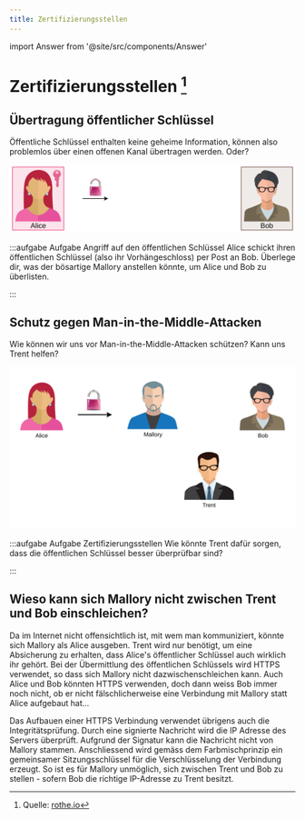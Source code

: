 ```yaml
---
title: Zertifizierungsstellen
---
```


import Answer from '@site/src/components/Answer'

# Zertifizierungsstellen [^1]

## Übertragung öffentlicher Schlüssel
Öffentliche Schlüssel enthalten keine geheime Information, können also problemlos über einen offenen Kanal übertragen werden. Oder?

![Angriff auf den öffentlichen Schlüssel](images/public-key-attack-1.svg)

:::aufgabe Aufgabe Angriff auf den öffentlichen Schlüssel
Alice schickt ihren öffentlichen Schlüssel (also ihr Vorhängeschloss) per Post an Bob. Überlege dir, was der bösartige Mallory anstellen könnte, um Alice und Bob zu überlisten.

<Answer type="text" webKey="5b4c5a94-b1fc-4dd6-9c99-65c907b258d4" />
:::

## Schutz gegen Man-in-the-Middle-Attacken
Wie können wir uns vor Man-in-the-Middle-Attacken schützen? Kann uns Trent helfen?


![Die Rolle von Trent](images/certificates-task.svg)

:::aufgabe Aufgabe Zertifizierungsstellen
Wie könnte Trent dafür sorgen, dass die öffentlichen Schlüssel besser überprüfbar sind?

<Answer type="text" webKey="a2ef63f4-8f01-4e78-8135-1eb43e4a09ed" />
:::

## Wieso kann sich Mallory nicht zwischen Trent und Bob einschleichen?

Da im Internet nicht offensichtlich ist, mit wem man kommuniziert, könnte sich Mallory als Alice ausgeben. Trent wird nur benötigt, um eine Absicherung zu erhalten, dass Alice's öffentlicher Schlüssel auch wirklich ihr gehört. Bei der Übermittlung des öffentlichen Schlüssels wird HTTPS verwendet, so dass sich Mallory nicht dazwischenschleichen kann. Auch Alice und Bob könnten HTTPS verwenden, doch dann weiss Bob immer noch nicht, ob er nicht fälschlicherweise eine Verbindung mit Mallory statt Alice aufgebaut hat...

Das Aufbauen einer HTTPS Verbindung verwendet übrigens auch die Integritätsprüfung. Durch eine signierte Nachricht wird die IP Adresse des Servers überprüft. Aufgrund der Signatur kann die Nachricht nicht von Mallory stammen. Anschliessend wird gemäss dem Farbmischprinzip ein gemeinsamer Sitzungsschlüssel für die Verschlüsselung der Verbindung erzeugt. So ist es für Mallory unmöglich, sich zwischen Trent und Bob zu stellen - sofern Bob die richtige IP-Adresse zu Trent besitzt.

[^1]: Quelle: [rothe.io](https://rothe.io/?b=crypto&p=848484)
